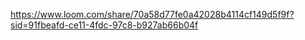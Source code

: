 https://www.loom.com/share/70a58d77fe0a42028b4114cf149d5f9f?sid=91fbeafd-ce11-4fdc-97c8-b927ab66b04f
